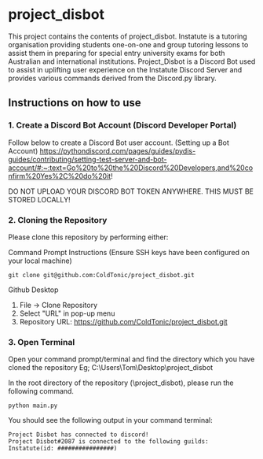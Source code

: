 # project_disbot

This project contains the contents of project_disbot.
Instatute is a tutoring organisation providing students one-on-one and group tutoring lessons to assist them in preparing for special entry university exams for both Australian
and international institutions. Project_Disbot is a Discord Bot used to assist in uplifting user experience on the Instatute Discord Server and provides various commands derived from the Discord.py library.

## Instructions on how to use

### 1. Create a Discord Bot Account (Discord Developer Portal)
Follow below to create a Discord Bot user account. (Setting up a Bot Account)
https://pythondiscord.com/pages/guides/pydis-guides/contributing/setting-test-server-and-bot-account/#:~:text=Go%20to%20the%20Discord%20Developers,and%20confirm%20Yes%2C%20do%20it!

DO NOT UPLOAD YOUR DISCORD BOT TOKEN ANYWHERE. THIS MUST BE STORED LOCALLY!

### 2. Cloning the Repository
Please clone this repository by performing either:

Command Prompt Instructions (Ensure SSH keys have been configured on your local machine)
```
git clone git@github.com:ColdTonic/project_disbot.git
```

Github Desktop
1. File -> Clone Repository
2. Select "URL" in pop-up menu
3. Repository URL: https://github.com/ColdTonic/project_disbot.git

### 3. Open Terminal
Open your command prompt/terminal and find the directory which you have cloned the repository
Eg; C:\Users\Tom\Desktop\project_disbot

In the root directory of the repository (\project_disbot), please run the following command.
```
python main.py
```

You should see the following output in your command terminal:
```
Project Disbot has connected to discord!
Project Disbot#2087 is connected to the following guilds:
Instatute(id: ################)
```

